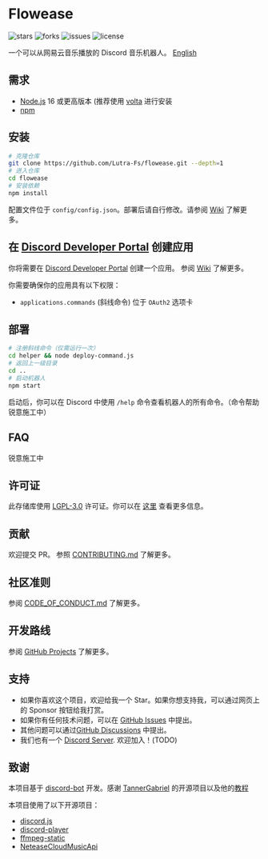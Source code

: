 # Flowease

![stars](https://img.shields.io/github/stars/Lutra-Fs/flowease.svg) ![forks](https://img.shields.io/github/forks/Lutra-Fs/flowease.svg) ![issues](https://img.shields.io/github/issues/Lutra-Fs/flowease.svg) ![license](https://img.shields.io/github/license/Lutra-Fs/flowease.svg)

一个可以从网易云音乐播放的 Discord 音乐机器人。 [English](README-en.md)

## 需求

- [Node.js](https://nodejs.org/) 16 或更高版本 (推荐使用 [volta](https://volta.sh/) 进行安装
- [npm](https://www.npmjs.com/)

## 安装

```bash
# 克隆仓库
git clone https://github.com/Lutra-Fs/flowease.git --depth=1
# 进入仓库
cd flowease
# 安装依赖
npm install
```

配置文件位于 `config/config.json`。部署后请自行修改。请参阅 [Wiki](https://github.com/Lutra-Fs/Flowease/wiki/config.json) 了解更多。

## 在 [Discord Developer Portal](https://discord.com/developers/applications) 创建应用

你将需要在 [Discord Developer Portal](https://discord.com/developers/applications) 创建一个应用。 参阅 [Wiki](https://github.com/Lutra-Fs/Flowease/wiki/register-bot) 了解更多。

你需要确保你的应用具有以下权限：

- `applications.commands` (斜线命令) 位于 `OAuth2` 选项卡

## 部署

```bash
# 注册斜线命令（仅需运行一次）
cd helper && node deploy-command.js
# 返回上一级目录
cd ..
# 启动机器人
npm start
```

启动后，你可以在 Discord 中使用 `/help` 命令查看机器人的所有命令。（命令帮助锐意施工中）

## FAQ

锐意施工中

## 许可证

此存储库使用 [LGPL-3.0](LICENSE) 许可证。你可以在 [这里](https://choosealicense.com/licenses/lgpl-3.0/) 查看更多信息。

## 贡献

欢迎提交 PR。 参照 [CONTRIBUTING.md](CONTRIBUTING.md) 了解更多。

## 社区准则

参阅 [CODE_OF_CONDUCT.md](CODE_OF_CONDUCT.md) 了解更多。

## 开发路线

参阅 [GitHub Projects](https://github.com/Lutra-Fs/Flowease/projects) 了解更多。

## 支持

- 如果你喜欢这个项目，欢迎给我一个 Star。如果你想支持我，可以通过网页上的 Sponsor 按钮给我打赏。
- 如果你有任何技术问题，可以在 [GitHub Issues](https://github.com/Lutra-Fs/Flowease/issues) 中提出。
- 其他问题可以通过[GitHub Discussions](https://github.com/Lutra-Fs/Flowease/discussions) 中提出。
- 我们也有一个 [Discord Server](https://discord.com). 欢迎加入！(TODO)

## 致谢

本项目基于 [discord-bot](https://github.com/TannerGabriel/discord-bot) 开发。感谢 [TannerGabriel](
https://github.com/TannerGabriel) 的开源项目以及他的[教程](https://gabrieltanner.org/blog/dicord-music-bot)

本项目使用了以下开源项目：

- [discord.js](https://discord.js.org/)
- [discord-player](https://discord-player.js.org/)
- [ffmpeg-static](https://gabrieltanner.org/blog/dicord-music-bot)
- [NeteaseCloudMusicApi](https://github.com/Binaryify/NeteaseCloudMusicApi)
